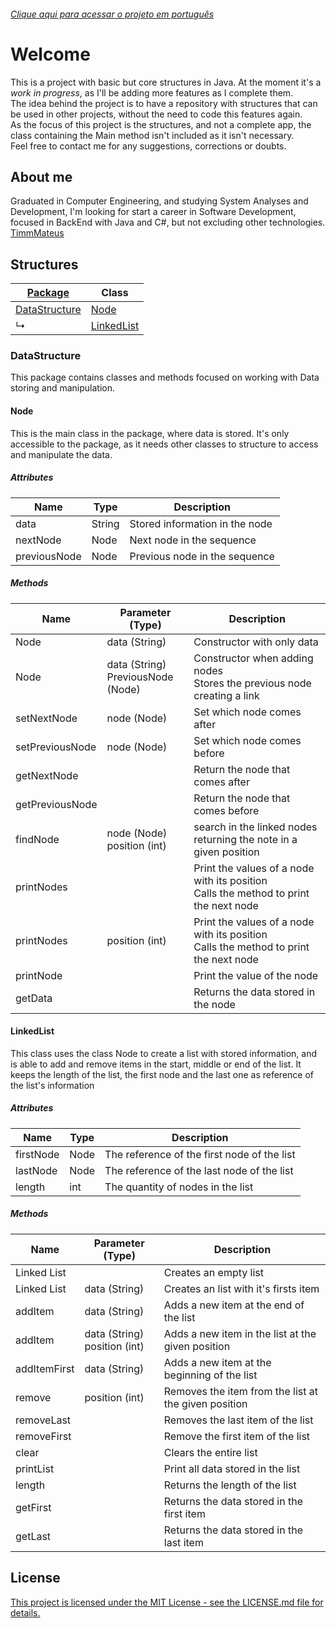 ###### *[Clique aqui para acessar o projeto em português](https://github.com/TimmMateus/Java-BasicConcepts_ConceitosBasicos/tree/Portugues)*

# Welcome

This is a project with basic but core structures in Java. At the moment it's a *work in progress*, as I'll be adding more features as I complete them.
<br>
The idea behind the project is to have a repository with structures that can be used in other projects, without the need to code this features again.
<br>
As the focus of this project is the structures, and not a complete app, the class containing the Main method isn't included as it isn't necessary.
<br>
Feel free to contact me for any suggestions, corrections or doubts.

## About me
Graduated in Computer Engineering, and studying System Analyses and Development, I'm looking for start a career in Software Development, focused in BackEnd with Java and C#, but not excluding other technologies.
<br>
[TimmMateus](mailto:maretimm@gmail.com)

## Structures

|[Package](#packages-and-classes)|Class|
|---|---|
|[DataStructure](#datastructure)|[Node](#node)|
|↳|[LinkedList](#linkedlist)|

### DataStructure

This package contains classes and methods focused on working with Data storing and manipulation.

#### Node

This is the main class in the package, where data is stored. It's only accessible to the package, as it needs other classes to structure to access and manipulate the data.

##### Attributes

|Name|Type|Description|
|---|---|---|
|data|String|Stored information in the node|
|nextNode|Node|Next node in the sequence|
|previousNode|Node|Previous node in the sequence|

##### Methods

|Name|Parameter (Type)|Description|
|---|---|---|
|Node|data (String)|Constructor with only data|
|Node|data (String) <br> PreviousNode (Node)|Constructor when adding nodes <br> Stores the previous node creating a link
|setNextNode|node (Node)|Set which node comes after|
|setPreviousNode|node (Node)|Set which node comes before|
|getNextNode||Return the node that comes after|
|getPreviousNode||Return the node that comes before|
|findNode|node (Node) <br> position (int)|search in the linked nodes returning the note in a given position|
|printNodes||Print the values of a node with its position <br> Calls the method to print the next node|
|printNodes|position (int)|Print the values of a node with its position <br> Calls the method to print the next node|
|printNode||Print the value of the node|
|getData||Returns the data stored in the node|

#### LinkedList

This class uses the class Node to create a list with stored information, and is able to add and remove items in the start, middle or end of the list. It keeps the length of the list, the first node and the last one as reference of the list's information

##### Attributes

|Name|Type|Description|
|---|---|---|
|firstNode|Node|The reference of the first node of the list|
|lastNode|Node|The reference of the last node of the list|
|length|int|The quantity of nodes in the list|

##### Methods

|Name|Parameter (Type)|Description|
|---|---|---|
|Linked List||Creates an empty list|
|Linked List|data (String)|Creates an list with it's firsts item|
|addItem|data (String)|Adds a new item at the end of the list|
|addItem|data (String) <br> position (int)|Adds a new item in the list at the given position|
|addItemFirst|data (String)|Adds a new item at the beginning of the list|
|remove|position (int)|Removes the item from the list at the given position|
|removeLast||Removes the last item of the list|
|removeFirst||Remove the first item of the list|
|clear||Clears the entire list|
|printList||Print all data stored in the list|
|length||Returns the length of the list|
|getFirst||Returns the data stored in the first item|
|getLast||Returns the data stored in the last item|

## License
[This project is licensed under the MIT License - see the LICENSE.md file for details.](LICENSE.md)